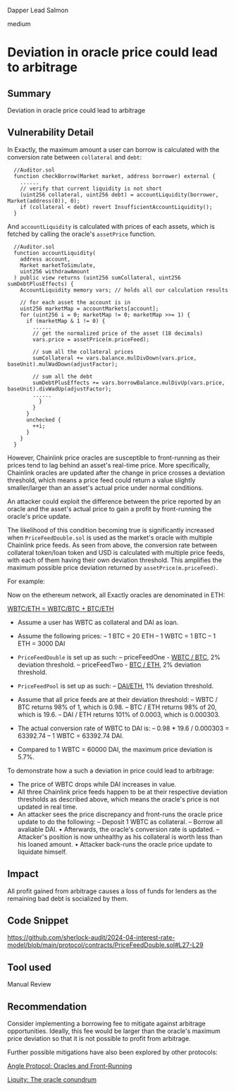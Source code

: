 Dapper Lead Salmon

medium

# Deviation in oracle price could lead to arbitrage

## Summary

Deviation in oracle price could lead to arbitrage

## Vulnerability Detail

In Exactly, the maximum amount a user can borrow is calculated with the conversion rate between `collateral` and `debt`:

```solidity
  //Auditor.sol
  function checkBorrow(Market market, address borrower) external {
    ...... 
    // verify that current liquidity is not short
    (uint256 collateral, uint256 debt) = accountLiquidity(borrower, Market(address(0)), 0);
    if (collateral < debt) revert InsufficientAccountLiquidity();
  }
```
And `accountLiquidity` is calculated with prices of each assets, which is fetched by calling the oracle's `assetPrice` function.

```solidity
  //Auditor.sol
  function accountLiquidity(
    address account,
    Market marketToSimulate,
    uint256 withdrawAmount
  ) public view returns (uint256 sumCollateral, uint256 sumDebtPlusEffects) {
    AccountLiquidity memory vars; // holds all our calculation results

    // for each asset the account is in
    uint256 marketMap = accountMarkets[account];
    for (uint256 i = 0; marketMap != 0; marketMap >>= 1) {
      if (marketMap & 1 != 0) {
        ......
        // get the normalized price of the asset (18 decimals)
        vars.price = assetPrice(m.priceFeed);

        // sum all the collateral prices
        sumCollateral += vars.balance.mulDivDown(vars.price, baseUnit).mulWadDown(adjustFactor);

        // sum all the debt
        sumDebtPlusEffects += vars.borrowBalance.mulDivUp(vars.price, baseUnit).divWadUp(adjustFactor);
        ......
          }
        }
      }
      unchecked {
        ++i;
      }
    }
  }
```

However, Chainlink price oracles are susceptible to front-running as their prices tend to lag behind an asset's real-time price. More specifically, Chainlink oracles are updated after the change in price crosses a deviation threshold, which means a price feed could return a value slightly smaller/larger than an asset's actual price under normal conditions.

An attacker could exploit the difference between the price reported by an oracle and the asset's actual price to gain a profit by front-running the oracle's price update.

The likelihood of this condition becoming true is significantly increased when `PriceFeedDouble.sol` is used as the market's oracle with multiple Chainlink price feeds. As seen from above, the conversion rate between collateral token/loan token and USD is calculated with multiple price feeds, with each of them having their own deviation threshold. This amplifies the maximum possible price deviation returned by `assetPrice(m.priceFeed)`.

For example:

Now on the ethereum network, all Exactly oracles are denominated in ETH:

[WBTC/ETH = WBTC/BTC + BTC/ETH](https://etherscan.io/address/0xB92E0A6E56d60aeD6B99c21350D9DE56cA8c648f#readContract)

- Assume a user has WBTC as collateral and DAI as loan.
- Assume the following prices:
  – 1 BTC = 20 ETH
  – 1 WBTC = 1 BTC
  – 1 ETH = 3000 DAI

-  `PriceFeedDouble` is set up as such:
  – priceFeedOne - [WBTC / BTC](https://data.chain.link/feeds/ethereum/mainnet/wbtc-btc), 2% deviation threshold.
  – priceFeedTwo - [BTC / ETH](https://data.chain.link/feeds/ethereum/mainnet/btc-eth), 2% deviation threshold.

- `PriceFeedPool` is set up as such:
  – [DAI/ETH](https://data.chain.link/feeds/ethereum/mainnet/dai-eth), 1% deviation threshold.

-  Assume that all price feeds are at their deviation threshold:
  – WBTC / BTC returns 98% of 1, which is 0.98.
  – BTC / ETH returns 98% of 20, which is 19.6.
  – DAI / ETH returns 101% of 0.0003, which is 0.000303.

-  The actual conversion rate of WBTC to DAI is:
  – 0.98 * 19.6 / 0.000303 = 63392.74
  – 1 WBTC = 63392.74 DAI.
-  Compared to 1 WBTC = 60000 DAI, the maximum price deviation is 5.7%.

To demonstrate how a such a deviation in price could lead to arbitrage:

-  The price of WBTC drops while DAI increases in value.
-  All three Chainlink price feeds happen to be at their respective deviation thresholds as described above, which means the oracle's price is not updated in real time.
-  An attacker sees the price discrepancy and front-runs the oracle price update to do the following:
  – Deposit 1 WBTC as collateral.
  – Borrow all avaliable DAI.
• Afterwards, the oracle's conversion rate is updated.
– Attacker's position is now unhealthy as his collateral is worth less than his loaned amount.
• Attacker back-runs the oracle price update to liquidate himself.

## Impact

All profit gained from arbitrage causes a loss of funds for lenders as the remaining bad debt is socialized by them.

## Code Snippet

https://github.com/sherlock-audit/2024-04-interest-rate-model/blob/main/protocol/contracts/PriceFeedDouble.sol#L27-L29

## Tool used

Manual Review

## Recommendation

Consider implementing a borrowing fee to mitigate against arbitrage opportunities.
Ideally, this fee would be larger than the oracle's maximum price deviation so that it is not possible to profit from arbitrage.

Further possible mitigations have also been explored by other protocols:

[Angle Protocol: Oracles and Front-Running](https://medium.com/angle-protocol/angle-research-series-part-1-oracles-and-front-running-d75184abc67)

[Liquity: The oracle conundrum](https://www.liquity.org/blog/the-oracle-conundrum)
